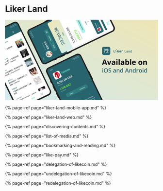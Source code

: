 # Liker Land

![](../../.gitbook/assets/likecoin_ad72_appstore_og_ios_android.png)

{% page-ref page="liker-land-mobile-app.md" %}

{% page-ref page="liker-land-web.md" %}

{% page-ref page="discovering-contents.md" %}

{% page-ref page="list-of-media.md" %}

{% page-ref page="bookmarking-and-reading.md" %}

{% page-ref page="like-pay.md" %}

{% page-ref page="delegation-of-likecoin.md" %}

{% page-ref page="undelegation-of-likecoin.md" %}

{% page-ref page="redelegation-of-likecoin.md" %}

